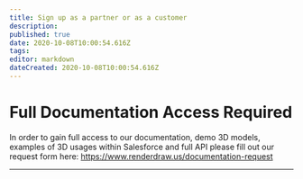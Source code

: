 ```yaml
---
title: Sign up as a partner or as a customer
description: 
published: true
date: 2020-10-08T10:00:54.616Z
tags: 
editor: markdown
dateCreated: 2020-10-08T10:00:54.616Z
---
```


# Full Documentation Access Required 
In order to gain full access to our documentation, demo 3D models, examples of 3D usages within Salesforce and full API please fill out our request form here: https://www.renderdraw.us/documentation-request

---

